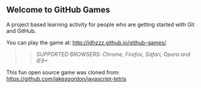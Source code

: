 ## Welcome to GitHub Games

A project based learning activity for people who are getting started with Git and GitHub.

You can play the game at: http://jdhzzz.github.io/github-games/

>> _*SUPPORTED BROWSERS*: Chrome, Firefox, Safari, Opera and IE9+_

This fun open source game was cloned from: https://github.com/jakesgordon/javascript-tetris
